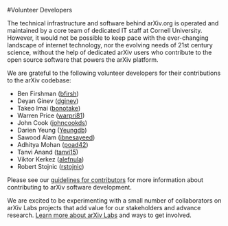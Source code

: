 #Volunteer Developers

The technical infrastructure and software behind arXiv.org is operated and
maintained by a core team of dedicated IT staff at Cornell University. However,
it would not be possible to keep pace with the ever-changing landscape of
internet technology, nor the evolving needs of 21st century science, without
the help of dedicated arXiv users who contribute to the open source software
that powers the arXiv platform.

We are grateful to the following volunteer developers for their contributions to
the arXiv codebase:

- Ben Firshman ([bfirsh](https://github.com/bfirsh))
- Deyan Ginev ([dginev](https://github.com/dginev))
- Takeo Imai ([bonotake](https://github.com/bonotake))
- Warren Price ([warpri81](https://github.com/warpri81))
- John Cook ([johncookds](https://github.com/johncookds))
- Darien Yeung ([Yeungdb](https://github.com/Yeungdb))
- Sawood Alam ([ibnesayeed](https://github.com/ibnesayeed))
- Adhitya Mohan ([poad42](https://github.com/poad42))
- Tanvi Anand ([tanvi15](https://github.com/tanvi15))
- Viktor Kerkez ([alefnula](https://github.com/alefnula))
- Robert Stojnic ([rstojnic](https://github.com/rstojnic))

Please see our [guidelines for
contributors](https://github.com/arXiv/.github/blob/master/CONTRIBUTING.md) for more information about contributing to arXiv software development.

We are excited to be experimenting with a small number of collaborators on arXiv Labs projects that add value for our stakeholders and advance research. [Learn more about arXiv Labs](https://labs.arxiv.org) and ways to get involved.
